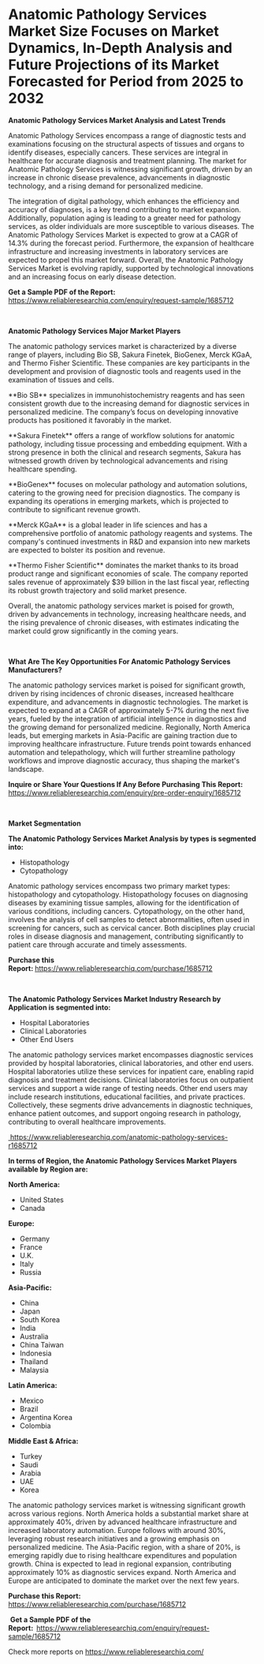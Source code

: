 <p><h1>Anatomic Pathology Services Market Size Focuses on Market Dynamics, In-Depth Analysis and Future Projections of its Market Forecasted for Period from 2025 to 2032</h1></p><p><strong>Anatomic Pathology Services Market Analysis and Latest Trends</strong></p>
<p><p>Anatomic Pathology Services encompass a range of diagnostic tests and examinations focusing on the structural aspects of tissues and organs to identify diseases, especially cancers. These services are integral in healthcare for accurate diagnosis and treatment planning. The market for Anatomic Pathology Services is witnessing significant growth, driven by an increase in chronic disease prevalence, advancements in diagnostic technology, and a rising demand for personalized medicine. </p><p>The integration of digital pathology, which enhances the efficiency and accuracy of diagnoses, is a key trend contributing to market expansion. Additionally, population aging is leading to a greater need for pathology services, as older individuals are more susceptible to various diseases. The Anatomic Pathology Services Market is expected to grow at a CAGR of 14.3% during the forecast period. Furthermore, the expansion of healthcare infrastructure and increasing investments in laboratory services are expected to propel this market forward. Overall, the Anatomic Pathology Services Market is evolving rapidly, supported by technological innovations and an increasing focus on early disease detection.</p></p>
<p><strong>Get a Sample PDF of the Report:&nbsp;</strong> <a href="https://www.reliableresearchiq.com/enquiry/request-sample/1685712?utm_campaign=2321&utm_medium=2&utm_source=Github&utm_content=ia&utm_term=24032025&utm_id=anatomic-pathology-services">https://www.reliableresearchiq.com/enquiry/request-sample/1685712</a></p>
<p>&nbsp;</p>
<p><strong>Anatomic Pathology Services Major Market Players</strong></p>
<p><p>The anatomic pathology services market is characterized by a diverse range of players, including Bio SB, Sakura Finetek, BioGenex, Merck KGaA, and Thermo Fisher Scientific. These companies are key participants in the development and provision of diagnostic tools and reagents used in the examination of tissues and cells.</p><p>**Bio SB** specializes in immunohistochemistry reagents and has seen consistent growth due to the increasing demand for diagnostic services in personalized medicine. The company’s focus on developing innovative products has positioned it favorably in the market.</p><p>**Sakura Finetek** offers a range of workflow solutions for anatomic pathology, including tissue processing and embedding equipment. With a strong presence in both the clinical and research segments, Sakura has witnessed growth driven by technological advancements and rising healthcare spending.</p><p>**BioGenex** focuses on molecular pathology and automation solutions, catering to the growing need for precision diagnostics. The company is expanding its operations in emerging markets, which is projected to contribute to significant revenue growth.</p><p>**Merck KGaA** is a global leader in life sciences and has a comprehensive portfolio of anatomic pathology reagents and systems. The company's continued investments in R&D and expansion into new markets are expected to bolster its position and revenue.</p><p>**Thermo Fisher Scientific** dominates the market thanks to its broad product range and significant economies of scale. The company reported sales revenue of approximately $39 billion in the last fiscal year, reflecting its robust growth trajectory and solid market presence.</p><p>Overall, the anatomic pathology services market is poised for growth, driven by advancements in technology, increasing healthcare needs, and the rising prevalence of chronic diseases, with estimates indicating the market could grow significantly in the coming years.</p></p>
<p>&nbsp;</p>
<p><strong>What Are The Key Opportunities For Anatomic Pathology Services Manufacturers?</strong></p>
<p><p>The anatomic pathology services market is poised for significant growth, driven by rising incidences of chronic diseases, increased healthcare expenditure, and advancements in diagnostic technologies. The market is expected to expand at a CAGR of approximately 5-7% during the next five years, fueled by the integration of artificial intelligence in diagnostics and the growing demand for personalized medicine. Regionally, North America leads, but emerging markets in Asia-Pacific are gaining traction due to improving healthcare infrastructure. Future trends point towards enhanced automation and telepathology, which will further streamline pathology workflows and improve diagnostic accuracy, thus shaping the market's landscape.</p></p>
<p><strong>Inquire or Share Your Questions If Any Before Purchasing This Report:</strong> <a href="https://www.reliableresearchiq.com/enquiry/pre-order-enquiry/1685712?utm_campaign=2321&utm_medium=2&utm_source=Github&utm_content=ia&utm_term=24032025&utm_id=anatomic-pathology-services">https://www.reliableresearchiq.com/enquiry/pre-order-enquiry/1685712</a></p>
<p>&nbsp;</p>
<p><strong>Market Segmentation</strong></p>
<p><strong>The Anatomic Pathology Services Market Analysis by types is segmented into:</strong></p>
<p><ul><li>Histopathology</li><li>Cytopathology</li></ul></p>
<p><p>Anatomic pathology services encompass two primary market types: histopathology and cytopathology. Histopathology focuses on diagnosing diseases by examining tissue samples, allowing for the identification of various conditions, including cancers. Cytopathology, on the other hand, involves the analysis of cell samples to detect abnormalities, often used in screening for cancers, such as cervical cancer. Both disciplines play crucial roles in disease diagnosis and management, contributing significantly to patient care through accurate and timely assessments.</p></p>
<p><strong>Purchase this Report:&nbsp;</strong><a href="https://www.reliableresearchiq.com/purchase/1685712?utm_campaign=2321&utm_medium=2&utm_source=Github&utm_content=ia&utm_term=24032025&utm_id=anatomic-pathology-services">https://www.reliableresearchiq.com/purchase/1685712</a></p>
<p>&nbsp;</p>
<p><strong>The Anatomic Pathology Services Market Industry Research by Application is segmented into:</strong></p>
<p><ul><li>Hospital Laboratories</li><li>Clinical Laboratories</li><li>Other End Users</li></ul></p>
<p><p>The anatomic pathology services market encompasses diagnostic services provided by hospital laboratories, clinical laboratories, and other end users. Hospital laboratories utilize these services for inpatient care, enabling rapid diagnosis and treatment decisions. Clinical laboratories focus on outpatient services and support a wide range of testing needs. Other end users may include research institutions, educational facilities, and private practices. Collectively, these segments drive advancements in diagnostic techniques, enhance patient outcomes, and support ongoing research in pathology, contributing to overall healthcare improvements.</p></p>
<p><a href="https://www.reliableresearchiq.com/anatomic-pathology-services-r1685712?utm_campaign=2321&utm_medium=2&utm_source=Github&utm_content=ia&utm_term=24032025&utm_id=anatomic-pathology-services">&nbsp;https://www.reliableresearchiq.com/anatomic-pathology-services-r1685712</a></p>
<p><strong>In terms of Region, the Anatomic Pathology Services Market Players available by Region are:</strong></p>
<p>
    <p> <strong> North America: </strong>
        <ul>
            <li>United States</li>
            <li>Canada</li>
        </ul>
        </p> 
    <p> <strong> Europe: </strong>
        <ul>
            <li>Germany</li>
            <li>France</li>
            <li>U.K.</li>
            <li>Italy</li>
            <li>Russia</li>
        </ul>
        </p> 
    <p> <strong> Asia-Pacific: </strong>
        <ul>
            <li>China</li>
            <li>Japan</li>
            <li>South Korea</li>
            <li>India</li>
            <li>Australia</li>
            <li>China Taiwan</li>
            <li>Indonesia</li>
            <li>Thailand</li>
            <li>Malaysia</li>
        </ul>
        </p> 
    <p> <strong> Latin America: </strong>
        <ul>
            <li>Mexico</li>
            <li>Brazil</li>
            <li>Argentina Korea</li>
            <li>Colombia</li>
        </ul>
        </p> 
    <p> <strong> Middle East & Africa: </strong>
        <ul>
            <li>Turkey</li>
            <li>Saudi</li>
            <li>Arabia</li>
            <li>UAE</li>
            <li>Korea</li>
        </ul>
    </p>
    </p>
<p><p>The anatomic pathology services market is witnessing significant growth across various regions. North America holds a substantial market share at approximately 40%, driven by advanced healthcare infrastructure and increased laboratory automation. Europe follows with around 30%, leveraging robust research initiatives and a growing emphasis on personalized medicine. The Asia-Pacific region, with a share of 20%, is emerging rapidly due to rising healthcare expenditures and population growth. China is expected to lead in regional expansion, contributing approximately 10% as diagnostic services expand. North America and Europe are anticipated to dominate the market over the next few years.</p></p>
<p><strong>Purchase this Report: </strong><a href="https://www.reliableresearchiq.com/purchase/1685712?utm_campaign=2321&utm_medium=2&utm_source=Github&utm_content=ia&utm_term=24032025&utm_id=anatomic-pathology-services">https://www.reliableresearchiq.com/purchase/1685712</a></p>
<p>&nbsp;<strong>Get a Sample PDF of the Report:&nbsp;&nbsp;</strong><a href="https://www.reliableresearchiq.com/enquiry/request-sample/1685712?utm_campaign=2321&utm_medium=2&utm_source=Github&utm_content=ia&utm_term=24032025&utm_id=anatomic-pathology-services">https://www.reliableresearchiq.com/enquiry/request-sample/1685712</a></p>
<p><strong></strong></p>
<p>Check more reports on <a href="https://www.reliableresearchiq.com/?utm_campaign=2321&utm_medium=2&utm_source=Github&utm_content=ia&utm_term=24032025&utm_id=anatomic-pathology-services">https://www.reliableresearchiq.com/</a></p>